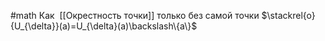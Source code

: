 #math 
Как  [[Окрестность точки]] только без самой точки
$\stackrel{o}{U_{\delta}}(a)=U_{\delta}(a)\backslash\{a\}$